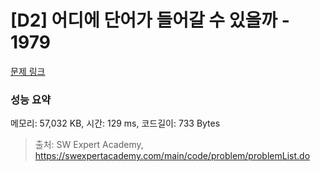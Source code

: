 # [D2] 어디에 단어가 들어갈 수 있을까 - 1979 

[문제 링크](https://swexpertacademy.com/main/code/problem/problemDetail.do?contestProbId=AV5PuPq6AaQDFAUq) 

### 성능 요약

메모리: 57,032 KB, 시간: 129 ms, 코드길이: 733 Bytes



> 출처: SW Expert Academy, https://swexpertacademy.com/main/code/problem/problemList.do